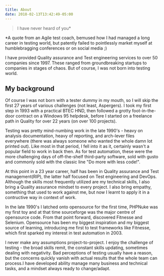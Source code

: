 ```yaml
---
title: About
date: 2018-02-13T13:42:49-05:00
---
```


> I have never heard of you*

*A quote from an Agile test coach, bemused how I had managed a long career in testing world, but patently failed to pointlessly market myself at humblebragging conferences or on social media ;)

I have provided Quality assurance and Test engineering services to over 50 companies since 1997. These ranged from groundbreaking startups to companies in stages of chaos. But of course, I was not born into testing world.

## My background
Of course I was not born with a tester dummy in my mouth, so I will skip the first 27 years of various challenges (not least, Aspergers). I took my first step in 1993 with a practical BTEC HND, then followed a grotty foot-in-the-door contract on a Windows 95 helpdesk, before I started on a freelance path in Quality for over 22 years (on over 100 projects).

Testing was pretty mind-numbing work in the late 1990's - heavy on analysis documentation, heavy of reporting, and arch-lever files everywhere (there was always someone who wanted the whole damn lot printed out). Like most in that period, I fell into it as it, certainly wasn't a popular field to work in back then. As for test automation, these were the more challenging days of off-the-shelf third-party software, sold with gusto and commonly sold with the classic line "Do more with less code!".

At this point in a 23 year career, half has been in Quality assurance and Test management(RIP), the latter half focused on Test engineering and DevOps. Although the skills most frequently utilized are my technical skills, I also bring a Quality assurance mindset to every project. I also bring empathy, something that used to work against me, but now I learnt to apply it in a contructive way in context of work.

In the late 1990's I latched onto opensource for the first time, PHPNuke was my first toy and at that time sourceforge was the major centre of opensource code. From that point forward, discovered Fitnesse and Selenium. Opensource has been my biggest inspiration and my biggest source of learning, introducing me first to test frameworks like Fitnesse, which first sparked my interest in test automation in 2003.

I never make any assumptions project-to-project. I enjoy the challenge of testing - the broad skills remit, the constant skills updating, sometimes dealing with negativity. Bad perceptions of testing usually have a reason, but the concerns quickly vanish with actual results that the whole team can process.I have developed ability manage many business and technical tasks, and a mindset always ready to change/adapt.
